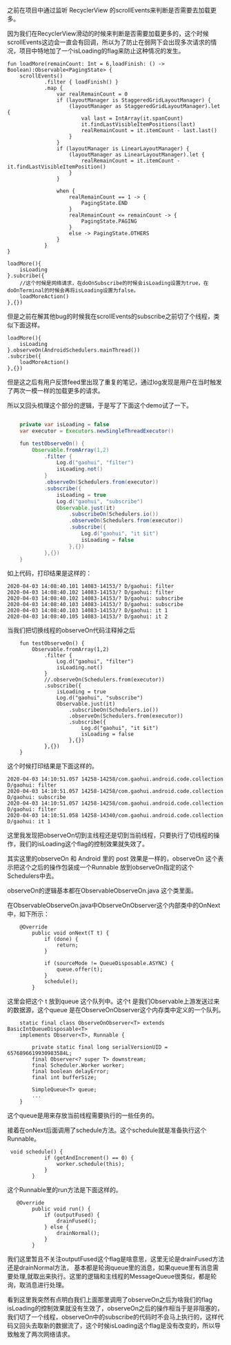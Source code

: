 之前在项目中通过监听 RecyclerView 的scrollEvents来判断是否需要去加载更多。

因为我们在RecyclerView滑动的时候来判断是否需要加载更多的，这个时候scrollEvents这边会一直会有回调，所以为了防止在弱网下会出现多次请求的情况，项目中特地加了一个isLoading的flag来防止这种情况的发生。

```
fun loadMore(remainCount: Int = 6,loadFinish: () -> Boolean):Observable<PagingState> {
    scrollEvents()
            .filter { loadFinish() }
            .map {
                var realRemainCount = 0
                if (layoutManager is StaggeredGridLayoutManager) {
                    (layoutManager as StaggeredGridLayoutManager).let {
                        val last = IntArray(it.spanCount)
                        it.findLastVisibleItemPositions(last)
                        realRemainCount = it.itemCount - last.last()
                    }
                }
                if (layoutManager is LinearLayoutManager) {
                    (layoutManager as LinearLayoutManager).let {
                        realRemainCount = it.itemCount - it.findLastVisibleItemPosition()
                    }
                }

                when {
                    realRemainCount == 1 -> {
                        PagingState.END
                    }
                    realRemainCount <= remainCount -> {
                        PagingState.PAGING
                    }
                    else -> PagingState.OTHERS
                }
            }
}

loadMore(){
    isLoading
}.subcribe({
    //这个时候是网络请求，在doOnSubscribe的时候会isLoading设置为true，在doOnTerminal的时候会再将isLoading设置为false。
    loadMoreAction()
},{})

```

但是之前在解其他bug的时候我在scrollEvents的subscribe之前切了个线程，类似下面这样。

```
loadMore(){
    isLoading
}.observeOn(AndroidSchedulers.mainThread())
.subcribe({
    loadMoreAction()
},{})

```

但是这之后有用户反馈feed里出现了重复的笔记，通过log发现是用户在当时触发了两次一模一样的加载更多的请求。

所以又回头梳理这个部分的逻辑，于是写了下面这个demo试了一下。

```java

    private var isLoading = false
    var executor = Executors.newSingleThreadExecutor()

    fun testObserveOn() {
        Observable.fromArray(1,2)
            .filter {
                Log.d("gaohui", "filter")
                isLoading.not()
            }
            .observeOn(Schedulers.from(executor))
            .subscribe({
                isLoading = true
                Log.d("gaohui", "subscribe")
                Observable.just(it)
                    .subscribeOn(Schedulers.io())
                    .observeOn(Schedulers.from(executor))
                    .subscribe({
                        Log.d("gaohui", "it $it")
                        isLoading = false
                    },{})
            },{})
    }
```

如上代码，打印结果是这样的：
```
2020-04-03 14:08:40.101 14083-14153/? D/gaohui: filter
2020-04-03 14:08:40.102 14083-14153/? D/gaohui: filter
2020-04-03 14:08:40.102 14083-14153/? D/gaohui: subscribe
2020-04-03 14:08:40.103 14083-14153/? D/gaohui: subscribe
2020-04-03 14:08:40.103 14083-14153/? D/gaohui: it 1
2020-04-03 14:08:40.105 14083-14153/? D/gaohui: it 2
```

当我们把切换线程的observeOn代码注释掉之后
```
    fun testObserveOn() {
        Observable.fromArray(1,2)
            .filter {
                Log.d("gaohui", "filter")
                isLoading.not()
            }
            //.observeOn(Schedulers.from(executor))
            .subscribe({
                isLoading = true
                Log.d("gaohui", "subscribe")
                Observable.just(it)
                    .subscribeOn(Schedulers.io())
                    .observeOn(Schedulers.from(executor))
                    .subscribe({
                        Log.d("gaohui", "it $it")
                        isLoading = false
                    },{})
            },{})
    }

```

这个时候打印结果是下面这样的。

```
2020-04-03 14:10:51.057 14258-14258/com.gaohui.android.code.collection D/gaohui: filter
2020-04-03 14:10:51.057 14258-14258/com.gaohui.android.code.collection D/gaohui: subscribe
2020-04-03 14:10:51.057 14258-14258/com.gaohui.android.code.collection D/gaohui: filter
2020-04-03 14:10:51.058 14258-14340/com.gaohui.android.code.collection D/gaohui: it 1
```

这里我发现把observeOn切到主线程还是切到当前线程，只要执行了切线程的操作，我们的isLoading这个flag的控制效果就失效了。

其实这里的observeOn 和 Android 里的 post 效果是一样的，observeOn 这个表示把这个之后的操作包装成一个Runnable 放到observeOn指定的这个Schedulers中去。

observeOn的逻辑基本都在ObservableObserveOn.java 这个类里面。

在ObservableObserveOn.java中ObserveOnObserver这个内部类中的OnNext中，如下所示：

```
    @Override
        public void onNext(T t) {
            if (done) {
                return;
            }

            if (sourceMode != QueueDisposable.ASYNC) {
                queue.offer(t);
            }
            schedule();
        }

```

这里会把这个 t 放到queue 这个队列中。这个t 是我们Observable上游发送过来的数据源，这个queue 是在ObserveOnObserver这个内存类中定义的一个队列。

```
    static final class ObserveOnObserver<T> extends BasicIntQueueDisposable<T>
    implements Observer<T>, Runnable {

        private static final long serialVersionUID = 6576896619930983584L;
        final Observer<? super T> downstream;
        final Scheduler.Worker worker;
        final boolean delayError;
        final int bufferSize;

        SimpleQueue<T> queue;
        ...
    }
```

这个queue是用来存放当前线程需要执行的一些任务的。

接着在onNext后面调用了schedule方法。这个schedule就是准备执行这个Runnable。

```
 void schedule() {
            if (getAndIncrement() == 0) {
                worker.schedule(this);
            }
        }

```

这个Runnable里的run方法是下面这样的。

```
   @Override
        public void run() {
            if (outputFused) {
                drainFused();
            } else {
                drainNormal();
            }
        }
```

我们这里暂且不关注outputFused这个flag是啥意思，这里无论是drainFused方法还是drainNormal方法，
基本都是轮询queue里的消息，如果queue里有消息需要处理,就取出来执行。这里的逻辑和主线程的MessageQueue很类似，都是轮询，取消息进行处理。

看到这里我突然有点明白我们上面那里调用了observeOn之后为啥我们的flag isLoading的控制效果就没有生效了，observeOn之后的操作相当于是非阻塞的，我们切了一个线程，observeOn中的subscribe的代码时不会马上执行的，这样代码又回头去取新的数据流了，这个时候isLoading这个flag是没有改变的，所以导致触发了两次网络请求。